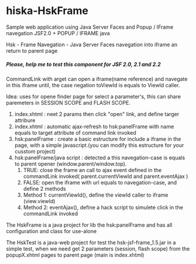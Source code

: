 hiska-HskFrame
==============

Sample web application using Java Server Faces and Popup / IFrame navegation JSF2.0 + POPUP / IFRAME java


Hsk - Frame Navegation - Java Server Faces navegation into iframe an return to parent page
<h5>
Please, help me to test this component for JSF 2.0, 2.1 and 2.2
</h5>

<p>
CommandLink with arget can open a iframe(name reference) and navegate in this iframe until, the case negation toViewId is equals to ViewId caller.
</p>
<p>
Idea: uses for opene finder page for select a parameter's, this can share paremeters in SESSION SCOPE and FLASH SCOPE.
</p>
<ol>
<li>index.xhtml : neet 2 params then click "open" link, and define targer attribure</li>
<li>index.xhtml : automatic ajax-refresh to hsk:panelFrame with name equals to target attribute of command link invoked</li>
<li>hsk:panelFrame : create a basic estructure for include a iframe in the page, with a simple javascript.(you can modify this estructure for your cusstom project)</li>
<li>hsk:panelFrame/java script : detected a this navegation-case is equals to parent opener (window.parent/window.top).
<ol>
<li>TRUE: close the frame an call to ajax event defined in the commandLink invoked( parent.currentViewId and parent.eventAjax )</li>
<li>FALSE: open the iframe with url equals to navegation-case, and define 2 methods</li>
<li> Method 1: currentViewId(), define the viewId caller to iframe (view.viewId)</li>
<li> Method 2: eventAjax(), define a hack script to simulete click in the commandLink invoked</li>
</ol>
</li>
</ol>

<p>The HskFrame is a java project for lib the hsk:panelFrame and has all configuration and class for use-alone</p>
<p>The HskTest  is a java-web project for test the hsk-jsf-frame_1.5.jar in a simple test, when we need get 2 parameters (session, flash scope) from the popupX.xhtml pages to parent page (main is index.xhtml)</p>
